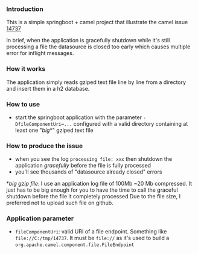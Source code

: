 ### Introduction
This is a simple springboot + camel project that illustrate the camel issue [14737](https://issues.apache.org/jira/browse/CAMEL-14737)

In brief, when the application is gracefully shutdown while it's still processing a file the datasource is closed too early which causes multiple error for inflight messages.

### How it works
The application simply reads gziped text file line by line from a directory and insert them in a h2 database.

### How to use
- start the springboot application with the parameter `-DfileComponentUri=...` configured with a valid directory containing at least one "*big**" gziped text file

### How to produce the issue
- when you see the log `processing file: xxx` then shutdown the application *gracefully* before the file is fully processed
- you'll see thousands of "datasource already closed" errors  

**big gzip file*: I use an application log file of 100Mb ~20 Mb compressed.
It just has to be big enough for you to have the time to call the graceful shutdown before the file it completely processed
Due to the file size, I preferred not to upload such file on github.

### Application parameter
- `fileComponentUri`:  valid URI of a file endpoint. Something like `file://C:/tmp/14737`. It must be `file://` as it's used to build a `org.apache.camel.component.file.FileEndpoint`
